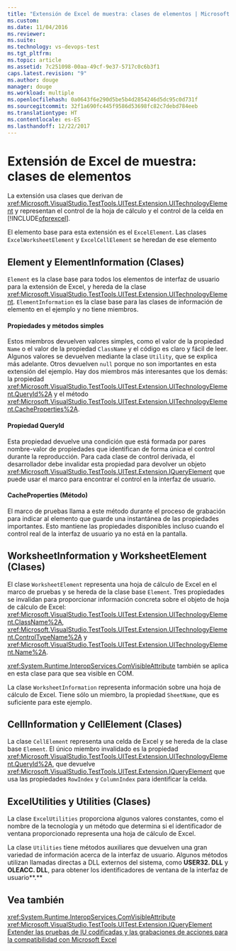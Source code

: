 ```yaml
---
title: "Extensión de Excel de muestra: clases de elementos | Microsoft Docs"
ms.custom: 
ms.date: 11/04/2016
ms.reviewer: 
ms.suite: 
ms.technology: vs-devops-test
ms.tgt_pltfrm: 
ms.topic: article
ms.assetid: 7c251098-00aa-49cf-9e37-5717c0c6b3f1
caps.latest.revision: "9"
ms.author: douge
manager: douge
ms.workload: multiple
ms.openlocfilehash: 0a0643f6e290d5be5b4d2854246d5dc95c0d731f
ms.sourcegitcommit: 32f1a690fc445f9586d53698fc82c7debd784eeb
ms.translationtype: HT
ms.contentlocale: es-ES
ms.lasthandoff: 12/22/2017
---
```

# <a name="sample-excel-extension-element-classes"></a>Extensión de Excel de muestra: clases de elementos
La extensión usa clases que derivan de <xref:Microsoft.VisualStudio.TestTools.UITest.Extension.UITechnologyElement> y representan el control de la hoja de cálculo y el control de la celda en [!INCLUDE[ofprexcel](../test/includes/ofprexcel_md.md)].  
  
 El elemento base para esta extensión es el `ExcelElement`. Las clases `ExcelWorksheetElement` y `ExcelCellElement` se heredan de ese elemento  
  
## <a name="element-and-elementinformation-classes"></a>Element y ElementInformation (Clases)  
 `Element` es la clase base para todos los elementos de interfaz de usuario para la extensión de Excel, y hereda de la clase <xref:Microsoft.VisualStudio.TestTools.UITest.Extension.UITechnologyElement>. `ElementInformation` es la clase base para las clases de información de elemento en el ejemplo y no tiene miembros.  
  
#### <a name="simple-properties-and-methods"></a>Propiedades y métodos simples  
 Estos miembros devuelven valores simples, como el valor de la propiedad `Name` o el valor de la propiedad `ClassName` y el código es claro y fácil de leer. Algunos valores se devuelven mediante la clase `Utility`, que se explica más adelante. Otros devuelven `null` porque no son importantes en esta extensión del ejemplo. Hay dos miembros más interesantes que los demás: la propiedad <xref:Microsoft.VisualStudio.TestTools.UITest.Extension.UITechnologyElement.QueryId%2A> y el método <xref:Microsoft.VisualStudio.TestTools.UITest.Extension.UITechnologyElement.CacheProperties%2A>.  
  
#### <a name="queryid-property"></a>Propiedad QueryId  
 Esta propiedad devuelve una condición que está formada por pares nombre-valor de propiedades que identifican de forma única el control durante la reproducción. Para cada clase de control derivada, el desarrollador debe invalidar esta propiedad para devolver un objeto <xref:Microsoft.VisualStudio.TestTools.UITest.Extension.IQueryElement> que puede usar el marco para encontrar el control en la interfaz de usuario.  
  
#### <a name="cacheproperties-method"></a>CacheProperties (Método)  
 El marco de pruebas llama a este método durante el proceso de grabación para indicar al elemento que guarde una instantánea de las propiedades importantes. Esto mantiene las propiedades disponibles incluso cuando el control real de la interfaz de usuario ya no está en la pantalla.  
  
## <a name="worksheetelement-and-worksheetinformation-classes"></a>WorksheetInformation y WorksheetElement (Clases)  
 El clase `WorksheetElement` representa una hoja de cálculo de Excel en el marco de pruebas y se hereda de la clase base `Element`. Tres propiedades se invalidan para proporcionar información concreta sobre el objeto de hoja de cálculo de Excel: <xref:Microsoft.VisualStudio.TestTools.UITest.Extension.UITechnologyElement.ClassName%2A>, <xref:Microsoft.VisualStudio.TestTools.UITest.Extension.UITechnologyElement.ControlTypeName%2A> y <xref:Microsoft.VisualStudio.TestTools.UITest.Extension.UITechnologyElement.Name%2A>.  
  
 <xref:System.Runtime.InteropServices.ComVisibleAttribute> también se aplica en esta clase para que sea visible en COM.  
  
 La clase `WorksheetInformation` representa información sobre una hoja de cálculo de Excel. Tiene sólo un miembro, la propiedad `SheetName`, que es suficiente para este ejemplo.  
  
## <a name="cellelement-and-cellinformation-classes"></a>CellInformation y CellElement (Clases)  
 La clase `CellElement` representa una celda de Excel y se hereda de la clase base `Element`. El único miembro invalidado es la propiedad <xref:Microsoft.VisualStudio.TestTools.UITest.Extension.UITechnologyElement.QueryId%2A>, que devuelve <xref:Microsoft.VisualStudio.TestTools.UITest.Extension.IQueryElement> que usa las propiedades `RowIndex` y `ColumnIndex` para identificar la celda.  
  
## <a name="utilities-and-excelutilities-classes"></a>ExcelUtilities y Utilities (Clases)  
 La clase `ExcelUtilities` proporciona algunos valores constantes, como el nombre de la tecnología y un método que determina si el identificador de ventana proporcionado representa una hoja de cálculo de Excel.  
  
 La clase `Utilities` tiene métodos auxiliares que devuelven una gran variedad de información acerca de la interfaz de usuario. Algunos métodos utilizan llamadas directas a DLL externos del sistema, como **USER32. DLL** y **OLEACC. DLL**, para obtener los identificadores de ventana de la interfaz de usuario**.**  
  
## <a name="see-also"></a>Vea también  
 <xref:System.Runtime.InteropServices.ComVisibleAttribute>   
 <xref:Microsoft.VisualStudio.TestTools.UITest.Extension.IQueryElement>   
 [Extender las pruebas de IU codificadas y las grabaciones de acciones para la compatibilidad con Microsoft Excel](../test/extending-coded-ui-tests-and-action-recordings-to-support-microsoft-excel.md)
